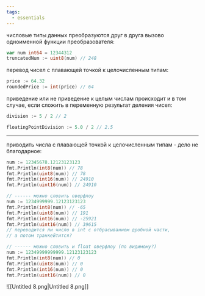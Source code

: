 ```yaml
---
tags:
  - essentials
---
```

числовые типы данных преобразуются друг в друга вызово одноименной функции преобразователя:

```Go
var num int64 = 12344312
truncatedNum := uint8(num) // 248
```

перевод чисел с плавающей точкой к целочисленным типам:

```Go
price := 64.32
roundedPrice := int(price) // 64
```

приведение или не приведение к целым числам происходит и в том случае, если сложить в переменную результат деления чисел:

```Go
division := 5 / 2 // 2

floatingPointDivision := 5.0 / 2 // 2.5
```

---

приводить числа с плавающей точкой к целочисленным типам - дело не благодарное:

```Go
num := 12345678.12123123123
fmt.Println(int8(num)) // 78
fmt.Println(uint8(num)) // 78
fmt.Println(int16(num)) // 24910
fmt.Println(uint16(num)) // 24910

// ------ можно словить оверфлоу
num := 1234999999.12123123123
fmt.Println(int8(num)) // -65
fmt.Println(uint8(num)) // 191
fmt.Println(int16(num)) // -25921
fmt.Println(uint16(num)) // 39615
// переводится ли число в int с отбрасыванием дробной части,
// а потом транкейтится?

// ------ можно словить и float оверфлоу (по видимому?)
num := 12349999999999.12123123123
fmt.Println(int8(num)) // 0
fmt.Println(uint8(num)) // 0
fmt.Println(int16(num)) // 0
fmt.Println(uint16(num)) // 0
```

![[Untitled 8.png|Untitled 8.png]]